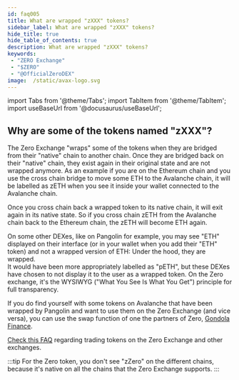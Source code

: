 ```yaml
---
id: faq005
title: What are wrapped "zXXX" tokens?
sidebar_label: What are wrapped "zXXX" tokens?
hide_title: true
hide_table_of_contents: true
description: What are wrapped "zXXX" tokens?
keywords:
 - "ZERO Exchange"
 - "$ZERO"
 - "@OfficialZeroDEX"
image:  /static/avax-logo.svg
---
```


import Tabs from '@theme/Tabs';
import TabItem from '@theme/TabItem';
import useBaseUrl from '@docusaurus/useBaseUrl';

## Why are some of the tokens named "zXXX"?

The Zero Exchange "wraps" some of the tokens when they are bridged from their "native" chain to another chain.  Once they are bridged back on their "native" chain, they exist again in their original state and are not wrapped anymore. As an example if you are on the Ethereum chain and you use the cross chain bridge to move some ETH to the Avalanche chain, it will be labelled as zETH when you see it inside your wallet connected to the Avalanche chain.

Once you cross chain back a wrapped token to its native chain, it will exit again in its native state.  So if you cross chain zETH from the Avalanche chain back to the Ethereum chain, the zETH will become ETH again.

On some other DEXes, like on Pangolin for example, you may see "ETH" displayed on their interface (or in your wallet when you add their "ETH" token) and not a wrapped version of ETH: Under the hood, they are wrapped.  
It would have been more appropriately labelled as "pETH", but these DEXes have chosen to not display it to the user as a wrapped token.   On the Zero exchange, it's the WYSIWYG ("What You See Is What You Get") principle for full transparency.

If you do find yourself with some tokens on Avalanche that have been wrapped by Pangolin and want to use them on the Zero Exchange (and vice versa), you can use the swap function of one the partners of Zero, [Gondola Finance](https://gondola.finance).

[Check this FAQ](faq006.md) regarding trading tokens on the Zero Exchange and other exchanges.

:::tip
For the Zero token, you don't see "zZero" on the different chains, because it's native on all the chains that the Zero Exchange supports.
:::
